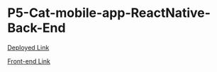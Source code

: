 # P5-Cat-mobile-app-ReactNative-Back-End


[Deployed Link](https://cats-app-abeer.herokuapp.com/)

[Front-end  Link](https://github.com/100-Project-Challenge/P5-Cat-mobile-app-ReactNative-Front-End)